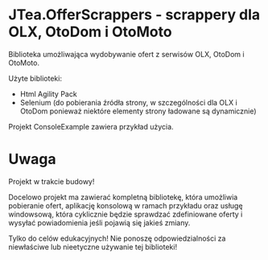 # JTea.OfferScrappers - scrappery dla OLX, OtoDom i OtoMoto
Biblioteka umożliwająca wydobywanie ofert z serwisów OLX, OtoDom i OtoMoto.

Użyte biblioteki:
* Html Agility Pack
* Selenium (do pobierania źródła strony, w szczególności dla OLX i OtoDom ponieważ niektóre elementy strony ładowane są dynamicznie)

Projekt ConsoleExample zawiera przykład użycia.

# Uwaga
Projekt w trakcie budowy! 

Docelowo projekt ma zawierać kompletną bibliotekę, która umożliwia pobieranie ofert, aplikację konsolową w ramach przykładu oraz usługę windowsową, która cyklicznie będzie sprawdzać zdefiniowane oferty i wysyłać powiadomienia jeśli pojawią się jakieś zmiany. 

Tylko do celów edukacyjnych! Nie ponoszę odpowiedzialności za niewłaściwe lub nieetyczne używanie tej biblioteki!
